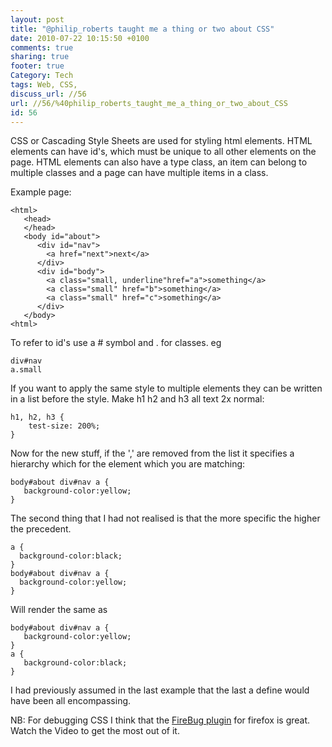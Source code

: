 ```yaml
---
layout: post
title: "@philip_roberts taught me a thing or two about CSS"
date: 2010-07-22 10:15:50 +0100 
comments: true
sharing: true
footer: true
Category: Tech
tags: Web, CSS,
discuss_url: //56
url: //56/%40philip_roberts_taught_me_a_thing_or_two_about_CSS
id: 56
---
```

CSS or Cascading Style Sheets are used for styling html elements. HTML elements can have id's, which must be unique to all other elements on the page. HTML elements can also have a type class, an item can belong to multiple classes and a page can have multiple items in a class.

Example page:
 
    <html>
       <head>
       </head>
       <body id="about">
          <div id="nav">
            <a href="next">next</a>
          </div>
          <div id="body">
            <a class="small, underline"href="a">something</a>
            <a class="small" href="b">something</a>
            <a class="small" href="c">something</a>
          </div>
       </body>
    <html>

To refer to id's use a # symbol and . for classes. eg

    div#nav
    a.small

If you want to apply the same style to multiple elements they can be written in a list before the style. Make h1 h2 and h3 all text 2x normal:

    h1, h2, h3 {
        test-size: 200%;
    }

Now for the new stuff, if the ',' are removed from the list it specifies a hierarchy which for the element which you are matching:

    body#about div#nav a {
       background-color:yellow;
    }

The second thing that I had not realised is that the more specific the higher the precedent.

    a { 
      background-color:black;
    }
    body#about div#nav a {
      background-color:yellow;
    }

Will render the same as 

    body#about div#nav a {
       background-color:yellow;
    }
    a { 
       background-color:black;
    }
   
I had previously assumed in the last example that the last a define would have been all encompassing.

NB: For debugging CSS I think that the [FireBug plugin][firebug] for firefox is great. Watch the Video to get the most out of it.

[firebug]: http://getfirebug.com/
